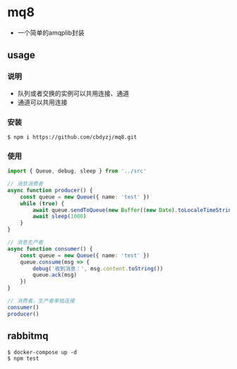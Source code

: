 # mq8

- 一个简单的amqplib封装

## usage

### 说明

- 队列或者交换的实例可以共用连接、通道
- 通道可以共用连接

### 安装

```
$ npm i https://github.com/cbdyzj/mq8.git 
```

### 使用

```typescript
import { Queue, debug, sleep } from '../src'

// 消息消费者
async function producer() {
    const queue = new Queue({ name: 'test' })
    while (true) {
        await queue.sendToQueue(new Buffer((new Date).toLocaleTimeString()))
        await sleep(1000)
    }
}

// 消息生产者
async function consumer() {
    const queue = new Queue({ name: 'test' })
    queue.consume(msg => {
        debug('收到消息：', msg.content.toString())
        queue.ack(msg)
    })
}

// 消费者，生产者单独连接
consumer()
producer()

```

## rabbitmq

```
$ docker-compose up -d
$ npm test
```
